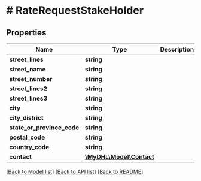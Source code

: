 # # RateRequestStakeHolder

## Properties

Name | Type | Description | Notes
------------ | ------------- | ------------- | -------------
**street_lines** | **string** |  | [optional]
**street_name** | **string** |  | [optional]
**street_number** | **string** |  | [optional]
**street_lines2** | **string** |  | [optional]
**street_lines3** | **string** |  | [optional]
**city** | **string** |  |
**city_district** | **string** |  | [optional]
**state_or_province_code** | **string** |  | [optional]
**postal_code** | **string** |  |
**country_code** | **string** |  |
**contact** | [**\MyDHL\Model\Contact**](Contact.md) |  | [optional]

[[Back to Model list]](../../README.md#models) [[Back to API list]](../../README.md#endpoints) [[Back to README]](../../README.md)
